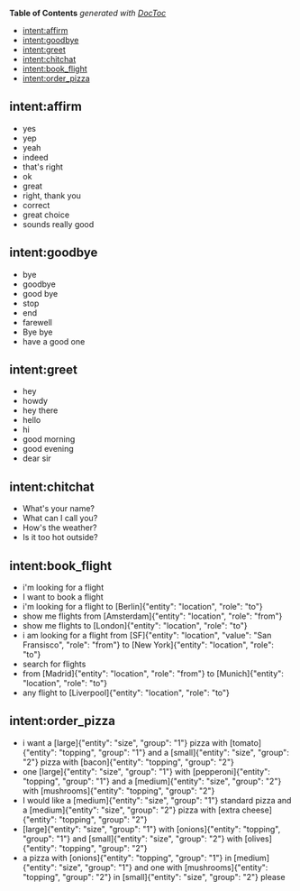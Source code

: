 <!-- START doctoc generated TOC please keep comment here to allow auto update -->
<!-- DON'T EDIT THIS SECTION, INSTEAD RE-RUN doctoc TO UPDATE -->
**Table of Contents**  *generated with [DocToc](https://github.com/thlorenz/doctoc)*

- [intent:affirm](#intentaffirm)
- [intent:goodbye](#intentgoodbye)
- [intent:greet](#intentgreet)
- [intent:chitchat](#intentchitchat)
- [intent:book_flight](#intentbook_flight)
- [intent:order_pizza](#intentorder_pizza)

<!-- END doctoc generated TOC please keep comment here to allow auto update -->

## intent:affirm
- yes
- yep
- yeah
- indeed
- that's right
- ok
- great
- right, thank you
- correct
- great choice
- sounds really good

## intent:goodbye
- bye
- goodbye
- good bye
- stop
- end
- farewell
- Bye bye
- have a good one

## intent:greet
- hey
- howdy
- hey there
- hello
- hi
- good morning
- good evening
- dear sir

## intent:chitchat
- What's your name?
- What can I call you?
- How's the weather?
- Is it too hot outside?

## intent:book_flight
- i'm looking for a flight
- I want to book a flight
- i'm looking for a flight to [Berlin]{"entity": "location", "role": "to"}
- show me flights from [Amsterdam]{"entity": "location", "role": "from"}
- show me flights to [London]{"entity": "location", "role": "to"}
- i am looking for a flight from [SF]{"entity": "location", "value": "San Fransisco", "role": "from"} to [New York]{"entity": "location", "role": "to"}
- search for flights
- from [Madrid]{"entity": "location", "role": "from"} to [Munich]{"entity": "location", "role": "to"}
- any flight to [Liverpool]{"entity": "location", "role": "to"}

## intent:order_pizza
- i want a [large]{"entity": "size", "group": "1"} pizza with [tomato]{"entity": "topping", "group": "1"} and a [small]{"entity": "size", "group": "2"} pizza with [bacon]{"entity": "topping", "group": "2"}
- one [large]{"entity": "size", "group": "1"} with [pepperoni]{"entity": "topping", "group": "1"} and a [medium]{"entity": "size", "group": "2"} with [mushrooms]{"entity": "topping", "group": "2"}
- I would like a [medium]{"entity": "size", "group": "1"} standard pizza and a [medium]{"entity": "size", "group": "2"} pizza with [extra cheese]{"entity": "topping", "group": "2"}
- [large]{"entity": "size", "group": "1"} with [onions]{"entity": "topping", "group": "1"} and [small]{"entity": "size", "group": "2"} with [olives]{"entity": "topping", "group": "2"}
- a pizza with [onions]{"entity": "topping", "group": "1"} in [medium]{"entity": "size", "group": "1"} and one with [mushrooms]{"entity": "topping", "group": "2"} in [small]{"entity": "size", "group": "2"} please